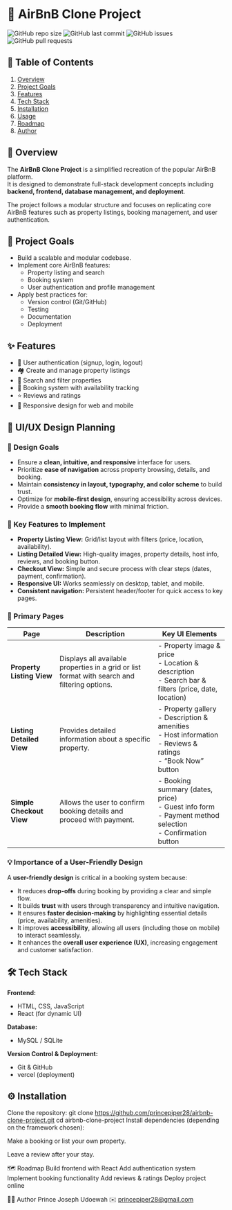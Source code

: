 # 🏡 AirBnB Clone Project

![GitHub repo size](https://img.shields.io/github/repo-size/<your-username>/airbnb-clone-project?color=blue&style=flat-square)
![GitHub last commit](https://img.shields.io/github/last-commit/<your-username>/airbnb-clone-project?style=flat-square)
![GitHub issues](https://img.shields.io/github/issues/<your-username>/airbnb-clone-project?style=flat-square)
![GitHub pull requests](https://img.shields.io/github/issues-pr/<your-username>/airbnb-clone-project?style=flat-square)


## 📖 Table of Contents
1. [Overview](#overview)
2. [Project Goals](#project-goals)
3. [Features](#features)
4. [Tech Stack](#tech-stack)
5. [Installation](#installation)
6. [Usage](#usage)
7. [Roadmap](#roadmap)
8. [Author](#author)



## 📌 Overview
The **AirBnB Clone Project** is a simplified recreation of the popular AirBnB platform.  
It is designed to demonstrate full-stack development concepts including **backend, frontend, database management, and deployment**.  

The project follows a modular structure and focuses on replicating core AirBnB features such as property listings, booking management, and user authentication.



## 🎯 Project Goals
- Build a scalable and modular codebase.
- Implement core AirBnB features:
  - Property listing and search
  - Booking system
  - User authentication and profile management
- Apply best practices for:
  - Version control (Git/GitHub)
  - Testing
  - Documentation
  - Deployment



## ✨ Features
- 🔑 User authentication (signup, login, logout)
- 🏘️ Create and manage property listings
- 🔎 Search and filter properties
- 📅 Booking system with availability tracking
- ⭐ Reviews and ratings
- 📱 Responsive design for web and mobile
  

## 🎨 UI/UX Design Planning

### 🎯 Design Goals
- Ensure a **clean, intuitive, and responsive** interface for users.  
- Prioritize **ease of navigation** across property browsing, details, and booking.  
- Maintain **consistency in layout, typography, and color scheme** to build trust.  
- Optimize for **mobile-first design**, ensuring accessibility across devices.  
- Provide a **smooth booking flow** with minimal friction.  


### 🔑 Key Features to Implement
- **Property Listing View:** Grid/list layout with filters (price, location, availability).  
- **Listing Detailed View:** High-quality images, property details, host info, reviews, and booking button.  
- **Checkout View:** Simple and secure process with clear steps (dates, payment, confirmation).  
- **Responsive UI:** Works seamlessly on desktop, tablet, and mobile.  
- **Consistent navigation:** Persistent header/footer for quick access to key pages.  


### 📄 Primary Pages

| Page | Description | Key UI Elements |
|------|-------------|-----------------|
| **Property Listing View** | Displays all available properties in a grid or list format with search and filtering options. | - Property image & price <br> - Location & description <br> - Search bar & filters (price, date, location) |
| **Listing Detailed View** | Provides detailed information about a specific property. | - Property gallery <br> - Description & amenities <br> - Host information <br> - Reviews & ratings <br> - “Book Now” button |
| **Simple Checkout View** | Allows the user to confirm booking details and proceed with payment. | - Booking summary (dates, price) <br> - Guest info form <br> - Payment method selection <br> - Confirmation button |


### 💡 Importance of a User-Friendly Design
A **user-friendly design** is critical in a booking system because:  
- It reduces **drop-offs** during booking by providing a clear and simple flow.  
- It builds **trust** with users through transparency and intuitive navigation.  
- It ensures **faster decision-making** by highlighting essential details (price, availability, amenities).  
- It improves **accessibility**, allowing all users (including those on mobile) to interact seamlessly.  
- It enhances the **overall user experience (UX)**, increasing engagement and customer satisfaction.  


## 🛠 Tech Stack
**Frontend:**  
- HTML, CSS, JavaScript  
- React (for dynamic UI)


**Database:**  
- MySQL / SQLite

**Version Control & Deployment:**  
- Git & GitHub  
- vercel (deployment)  



## ⚙️ Installation
Clone the repository:
git clone https://github.com/princepiper28/airbnb-clone-project.git
cd airbnb-clone-project
Install dependencies (depending on the framework chosen):


Make a booking or list your own property.

Leave a review after your stay.

🗺 Roadmap
  Build frontend with React
 Add authentication system
Implement booking functionality
Add reviews & ratings
Deploy project online

👨‍💻 Author
Prince Joseph Udoewah
✉️ princepiper28@gmail.com
